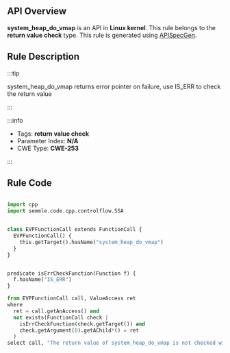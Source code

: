 ---
---


## API Overview
**system_heap_do_vmap** is an API in **Linux kernel**. This rule belongs to the **return value check** type. This rule is generated using [APISpecGen](../../tools/APISpecGen).
## Rule Description

:::tip

system_heap_do_vmap returns error pointer on failure, use IS_ERR to check the return value

:::

:::info

- Tags: **return value check**
- Parameter Index: **N/A**
- CWE Type: **CWE-253**

:::

## Rule Code
```python

import cpp
import semmle.code.cpp.controlflow.SSA


class EVPFunctionCall extends FunctionCall {
  EVPFunctionCall() {
    this.getTarget().hasName("system_heap_do_vmap")
  }
}


predicate isErrCheckFunction(Function f) {
  f.hasName("IS_ERR") 
}

from EVPFunctionCall call, ValueAccess ret
where
  ret = call.getAnAccess() and
  not exists(FunctionCall check |
    isErrCheckFunction(check.getTarget()) and
    check.getArgument(0).getAChild*() = ret
  )
select call, "The return value of system_heap_do_vmap is not checked with IS_ERR."
    
```